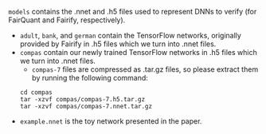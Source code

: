 `models` contains the .nnet and .h5 files used to represent DNNs to verify (for FairQuant and Fairify, respectively).

- `adult`, `bank`, and `german` contain the TensorFlow networks, originally provided by Fairify in .h5 files which we turn into .nnet files. 
- `compas` contain our newly trained TensorFlow networks in .h5 files which we turn into .nnet files.
    - `compas-7` files are compressed as .tar.gz files, so please extract them by running the following command:
    ```
    cd compas
    tar -xzvf compas/compas-7.h5.tar.gz 
    tar -xzvf compas/compas-7.nnet.tar.gz
    ```
- `example.nnet` is the toy network presented in the paper.
